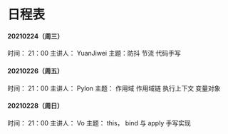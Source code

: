 # 日程表

#### 20210224（周三）
时间： 21：00
主讲人： YuanJiwei
主题：防抖 节流 代码手写

#### 20210226（周五）
时间： 21：00
主讲人： Pylon
主题： 作用域 作用域链 执行上下文 变量对象

#### 20210228（周日）
时间： 21：00
主讲人： Vo
主题： this， bind 与 apply 手写实现


